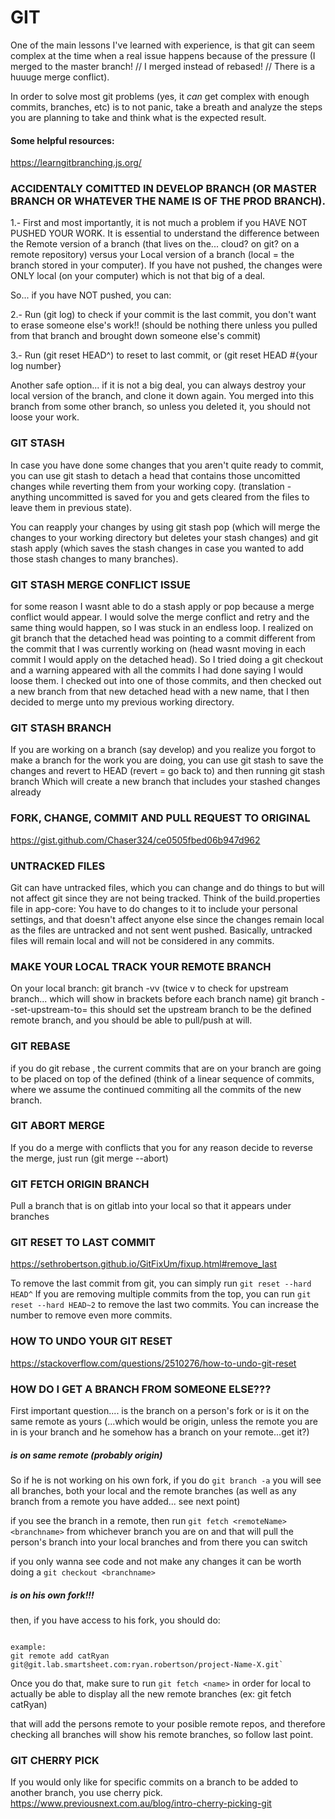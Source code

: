 # GIT

One of the main lessons I've learned with experience, is that git can seem complex at the time when a real issue happens because of the pressure (I merged to the master branch! // I merged instead of rebased! // There is a huuuge merge conflict).

In order to solve most git problems (yes, it *can* get complex with enough commits, branches, etc) is to not panic, take a breath and analyze the steps you are planning to take and think what is the expected result.

#### Some helpful resources:
https://learngitbranching.js.org/

### ACCIDENTALY COMITTED IN DEVELOP BRANCH (OR MASTER BRANCH OR WHATEVER THE NAME IS OF THE PROD BRANCH).

1.- First and most importantly, it is not much a problem if you HAVE NOT PUSHED YOUR WORK. It is essential to understand the difference between the Remote version of a branch (that lives on the... cloud? on git? on a remote repository) versus your Local version of a branch (local = the branch stored in your computer). If you have not pushed, the changes were ONLY local (on your computer) which is not that big of a deal.

So... if you have NOT pushed, you can:

2.- Run (git log) to check if your commit is the last commit, you don't want to erase someone else's work!! (should be nothing there unless you pulled from that branch and brought down someone else's commit)

3.- Run (git reset HEAD^) to reset to last commit, or (git reset HEAD #{your log number}

Another safe option... if it is not a big deal, you can always destroy your local version of the branch, and clone it down again. You merged into this branch from some other branch, so unless you deleted it, you should not loose your work.

### GIT STASH
In case you have done some changes that you aren't quite ready to commit, you can use git stash to detach a head that contains those uncomitted changes while reverting them from your working copy. (translation - anything uncommitted is saved for you and gets cleared from the files to leave them in previous state).

You can reapply your changes by using git stash pop (which will merge the changes to your working directory but deletes your stash changes) and git stash apply (which saves the stash changes in case you wanted to add those stash changes to many branches).

### GIT STASH MERGE CONFLICT ISSUE
for some reason I wasnt able to do a stash apply or pop because a merge conflict would appear. I would solve the merge conflict and retry and the same thing would happen, so I was stuck in an endless loop. I realized on git branch that the detached head was pointing to a commit different from the commit that I was currently working on (head wasnt moving in each commit I would apply on the detached head).  So I tried doing a git checkout and a warning appeared with all the commits I had done saying I would loose them. I checked out into one of those commits, and then checked out a new branch from that new detached head with a new name, that I then decided to merge unto my previous working directory.

### GIT STASH BRANCH <BRANCHNAME>
If you are working on a branch (say develop) and you realize you forgot to make a branch for the work you are doing, you can use git stash to save the changes and revert to HEAD (revert = go back to) and then running git stash branch <branchname> Which will create a new branch that includes your stashed changes already


### FORK, CHANGE, COMMIT AND PULL REQUEST TO ORIGINAL
https://gist.github.com/Chaser324/ce0505fbed06b947d962 


### UNTRACKED FILES
Git can have untracked files, which you can change and do things to but will not affect git since they are not being tracked. Think of the build.properties file in app-core: You have to do changes to it to include your personal settings, and that doesn't affect anyone else since the changes remain local as the files are untracked and not sent went pushed. Basically, untracked files will remain local and will not be considered in any commits.


### MAKE YOUR LOCAL TRACK YOUR REMOTE BRANCH
On your local branch:
git branch -vv (twice v to check for upstream branch... which will show in brackets before each branch name)
git branch --set-upstream-to=<origin> <remoteBranch>
this should set the upstream branch to be the defined remote branch, and you should be able to pull/push at will.


### GIT REBASE
if you do git rebase <branch>, the current commits that are on your branch are going to be placed on top of the defined <branch> (think of a linear sequence of commits, where we assume the <branch> continued commiting all the commits of the new branch.


### GIT ABORT MERGE
If you do a merge with conflicts that you for any reason decide to reverse the merge, just run (git merge --abort)


### GIT FETCH ORIGIN BRANCH
Pull a branch that is on gitlab into your local so that it appears under branches


### GIT RESET TO LAST COMMIT
https://sethrobertson.github.io/GitFixUm/fixup.html#remove_last 

To remove the last commit from git, you can simply run `git reset --hard HEAD^` If you are removing multiple commits from the top, you can run `git reset --hard HEAD~2` to remove the last two commits. You can increase the number to remove even more commits.


### HOW TO UNDO YOUR GIT RESET
https://stackoverflow.com/questions/2510276/how-to-undo-git-reset 


### HOW DO I GET A BRANCH FROM SOMEONE ELSE???

First important question.... is the branch on a person's fork or is it on the same remote as yours (...which would be origin, unless the remote you are in is your branch and he somehow has a branch on your remote...get it?)

##### is on same remote (probably origin)

So if he is not working on his own fork, if you do `git branch -a` you will see all branches, both your local and the remote branches (as well as any branch from a remote you have added... see next point)

if you see the branch in a remote, then run `git fetch <remoteName> <branchname>` from whichever branch you are on and that will pull the person's branch into your local branches and from there you can switch

if you only wanna see code and not make any changes it can be worth doing a `git checkout <branchname>`


##### is on his own fork!!!

then, if you have access to his fork, you should do:
 ``` git remote add <name> <url of persons fork (usually on the git gui)>

 example:
git remote add catRyan git@git.lab.smartsheet.com:ryan.robertson/project-Name-X.git`
```

Once you do that, make sure to run `git fetch <name>` in order for local to actually be able to display all the new remote branches (ex: git fetch catRyan)

that will add the persons remote to your posible remote repos, and therefore checking all branches will show his remote branches, so follow last point.


### GIT CHERRY PICK

If you would only like for specific commits on a branch to be added to another branch, you use cherry pick. 
https://www.previousnext.com.au/blog/intro-cherry-picking-git
